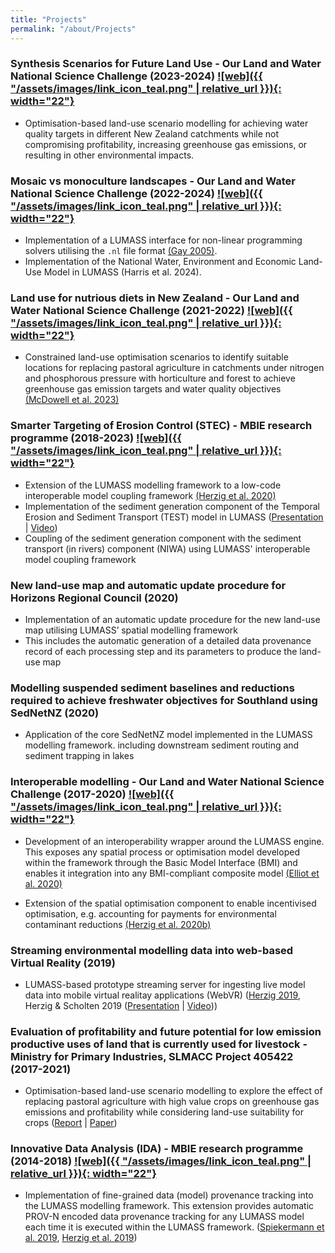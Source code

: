 ```yaml
---
title: "Projects"
permalink: "/about/Projects"
---
```

<link rel="shortcut icon" type="image/x-icon" href="../LUMASS_icon_64.ico">

### Synthesis Scenarios for Future Land Use - Our Land and Water National Science Challenge (2023-2024) [![web]({{ "/assets/images/link_icon_teal.png" | relative_url }}){: width="22"}](https://ourlandandwater.nz/project/future-land-use-scenarios)

- Optimisation-based land-use scenario modelling for achieving water quality targets in different New Zealand catchments while not compromising profitability, increasing greenhouse gas emissions, or resulting in other environmental impacts.

### Mosaic vs monoculture landscapes - Our Land and Water National Science Challenge (2022-2024) [![web]({{ "/assets/images/link_icon_teal.png" | relative_url }}){: width="22"}](https://ourlandandwater.nz/project/mosaic-vs-monoculture-landscapes/)

- Implementation of a LUMASS interface for non-linear programming solvers utilising the `.nl` file format [(Gay 2005)](https://www.google.com/url?sa=t&source=web&rct=j&opi=89978449&url=https://ampl.github.io/nlwrite.pdf).
- Implementation of the National Water, Environment and Economic Land-Use Model in LUMASS (Harris et al. 2024). 

### Land use for nutrious diets in New Zealand - Our Land and Water National Science Challenge (2021-2022)   [![web]({{ "/assets/images/link_icon_teal.png" | relative_url }}){: width="22"}](https://ourlandandwater.nz/project/land-use-for-nutritious-diets/)

- Constrained land-use optimisation scenarios to identify suitable locations for replacing pastoral agriculture in catchments under nitrogen and phosphorous pressure with horticulture and forest to achieve greenhouse gas emission targets and water quality objectives [(McDowell et al. 2023)](https://doi.org/10.1080/03036758.2022.2137532)

### Smarter Targeting of Erosion Control (STEC) - MBIE research programme (2018-2023) [![web]({{ "/assets/images/link_icon_teal.png" | relative_url }}){: width="22"}](https://www.landcareresearch.co.nz/discover-our-research/land/erosion-and-sediment/smarter-targeting-of-erosion-control/)

- Extension of the LUMASS modelling framework to a low-code interoperable model coupling framework [(Herzig et al. 2020)](https://doi.org/10.5194/egusphere-egu2020-20868)
- Implementation of the sediment generation component of the Temporal Erosion and Sediment Transport (TEST) model in LUMASS ([Presentation](https://www.landcareresearch.co.nz/assets/Discover-Our-Research/Projects/STEC/wrap-up/Temporal-erosion-and-sediment-transport-model-for-predicting-water-clarity-in-rivers.pdf) \| [Video](https://www.youtube.com/watch?v=VhkZqSxyWxw))
- Coupling of the sediment generation component with the sediment transport (in rivers) component (NIWA) using LUMASS' interoperable model coupling framework

### New land-use map and automatic update procedure for Horizons Regional Council (2020)

- Implementation of an automatic update procedure for the new land-use map utilising LUMASS’ spatial modelling framework 
- This includes the automatic generation of a detailed data provenance record of each processing step and its parameters to produce the land-use map

### Modelling suspended sediment baselines and reductions required to achieve freshwater objectives for Southland using SedNetNZ (2020)

- Application of the core SedNetNZ model implemented in the LUMASS modelling framework. including downstream sediment routing and sediment trapping in lakes

### Interoperable modelling - Our Land and Water National Science Challenge (2017-2020) [![web]({{ "/assets/images/link_icon_teal.png" | relative_url }}){: width="22"}](https://ourlandandwater.nz/project/interoperable-modelling)

- Development of an interoperability wrapper around the LUMASS engine. This exposes any spatial process or optimisation model developed within the framework through the Basic Model Interface (BMI) and enables it integration into any BMI-compliant composite model [(Elliot et al. 2020)](https://datastore.landcareresearch.co.nz/dataset/de3767f9-b79d-42f2-92cf-6cb89e07adac/resource/f74a9d60-841d-4d95-b305-5799ec74bc4e/download/elliot-etal-2020_land-water-interoperablemodels_summary.pdf)

- Extension of the spatial optimisation component to enable incentivised optimisation, e.g. accounting for payments for environmental contaminant reductions [(Herzig et al. 2020b)](https://datastore.landcareresearch.co.nz/dataset/de3767f9-b79d-42f2-92cf-6cb89e07adac/resource/9fb1836c-da0a-4b30-9e17-15f5bd33d778/download/olw_interoperable-modelling-spatial-economic-optimisation.pdf)

### Streaming environmental modelling data into web-based Virtual Reality (2019)

- LUMASS-based prototype streaming server for ingesting live model data into mobile virtual realitay applications (WebVR) ([Herzig 2019](https://auckland.figshare.com/articles/conference_contribution/Streaming_Geospatial_Data_into_Virtual_Reality/9870113), Herzig & Scholten 2019 ([Presentation](https://datastore.landcareresearch.co.nz/dataset/de3767f9-b79d-42f2-92cf-6cb89e07adac/resource/626f2d30-308b-4e4d-af63-35b0f0b5e60d/download/herzig-scholten-2019_streaminggeospatialdataintovirtualreality_presentation.pdf) \| [Video](https://datastore.landcareresearch.co.nz/dataset/de3767f9-b79d-42f2-92cf-6cb89e07adac/resource/7bcae082-e0c6-4115-a700-26f7a4c549d6/download/herzig-scholten-2019_streaminggeospatialdataintovirtualreality.mp4)))

### Evaluation of profitability and future potential for low emission productive uses of land that is currently used for livestock - Ministry for Primary Industries, SLMACC Project 405422 (2017-2021)

- Optimisation-based land-use scenario modelling to explore the effect of replacing pastoral agriculture with high value crops on greenhouse gas emissions and profitability while considering land-use suitability for crops ([Report](https://www.mpi.govt.nz/dmsdocument/45847-Evaluation-of-profitability-and-future-potential-for-low-emission-productive-uses-of-land-that-is-currently-used-for-livestock-Technical-report) \| [Paper](https://doi.org/10.1007/s10113-024-02267-8))

### Innovative Data Analysis (IDA) - MBIE research programme (2014-2018) [![web]({{ "/assets/images/link_icon_teal.png" | relative_url }}){: width="22"}](https://www.landcareresearch.co.nz/discover-our-research/land/land-and-soil-resources/ida)

- Implementation of fine-grained data (model) provenance tracking into the LUMASS modelling framework. This extension provides automatic PROV-N encoded data provenance tracking for any LUMASS model each time it is executed within the LUMASS framework. ([Spiekermann et al. 2019](https://doi.org/10.1016/j.envsoft.2019.04.009), [Herzig et al. 2019](https://datastore.landcareresearch.co.nz/dataset/de3767f9-b79d-42f2-92cf-6cb89e07adac/resource/2fb52293-8b42-443c-877c-b9682614c561/download/herzig-etal-2019_dataprovenanceforesmodels_presentation.pdf))

